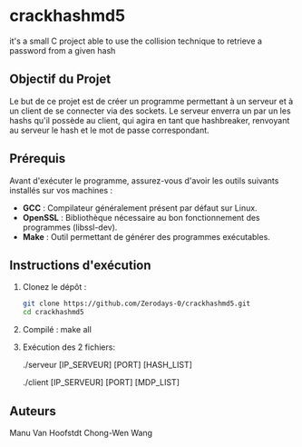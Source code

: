 # crackhashmd5
it's a small C project able to use the collision technique to retrieve a password from a given hash

## Objectif du Projet

Le but de ce projet est de créer un programme permettant à un serveur et à un client de se connecter via des sockets. Le serveur enverra un par un les hashs qu'il possède au client, qui agira en tant que hashbreaker, renvoyant au serveur le hash et le mot de passe correspondant.

## Prérequis

Avant d'exécuter le programme, assurez-vous d'avoir les outils suivants installés sur vos machines :

- **GCC** : Compilateur généralement présent par défaut sur Linux.
- **OpenSSL** : Bibliothèque nécessaire au bon fonctionnement des programmes (libssl-dev).
- **Make** : Outil permettant de générer des programmes exécutables.

## Instructions d'exécution

1. Clonez le dépôt :
   ```bash
   git clone https://github.com/Zerodays-0/crackhashmd5.git
   cd crackhashmd5

2. Compilé :
    make all

3. Exécution des 2 fichiers:
   
    ./serveur [IP_SERVEUR] [PORT] [HASH_LIST]
   
    ./client [IP_SERVEUR] [PORT] [MDP_LIST]

## Auteurs

Manu Van Hoofstdt
Chong-Wen Wang
